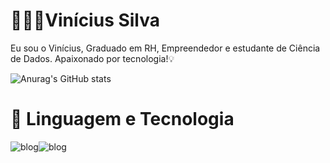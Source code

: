 # 👨🏿‍💻Vinícius Silva

Eu sou o Vinícius, Graduado em RH, Empreendedor e estudante de Ciência de Dados. Apaixonado por tecnologia!💡

![Anurag's GitHub stats](https://github-readme-stats.vercel.app/api?username=Viniciussilva-ux&theme=dark&show_icons=true)

# 🤖 Linguagem e Tecnologia 
![blog](https://img.shields.io/badge/Python-14354C?style=for-the-badge&logo=python&logoColor=white)![blog](https://img.shields.io/badge/MySQL-00000F?style=for-the-badge&logo=mysql&logoColor=white)
